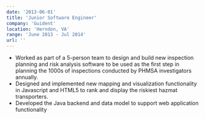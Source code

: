 ```yaml
---
date: '2013-06-01'
title: 'Junior Software Engineer'
company: 'Guident'
location: 'Herndon, VA'
range: 'June 2013 - Jul 2014'
url: ''
---
```


- Worked as part of a 5-person team to design and build new inspection planning and risk analysis software to be used as the first step in planning the 1000s of inspections conducted by PHMSA investigators annually.
- Designed and implemented new mapping and visualization functionality in Javascript and HTML5 to rank and display the riskiest hazmat transporters.
- Developed the Java backend and data model to support web application functionality

